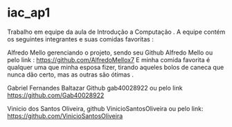 # iac_ap1
Trabalho em equipe da aula de Introdução a Computação .
A equipe contém os seguintes integrantes e suas comidas favoritas :

Alfredo Mello gerenciando o projeto, sendo seu Github Alfredo Mello ou pelo link :
https://github.com/AlfredoMellox7
E minha comida favorita é qualquer uma que minha esposa fizer, tirando aqueles bolos de caneca que nunca dão certo, mas as outras são ótimas .

Gabriel Fernandes Baltazar Github gab40028922  ou pelo link https://github.com/Gab40028922

Vinicio dos Santos Oliveira, github VinicioSantosOliveira ou pelo link: https://github.com/VinicioSantosOliveira
